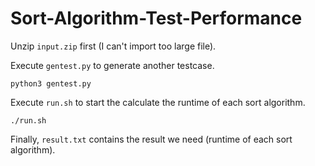# Sort-Algorithm-Test-Performance

Unzip `input.zip` first (I can't import too large file). 


Execute `gentest.py` to generate another testcase.

```
python3 gentest.py
```

Execute `run.sh` to start the calculate the runtime of each sort algorithm.
```
./run.sh
```

Finally, `result.txt` contains the result we need (runtime of each sort algorithm). 